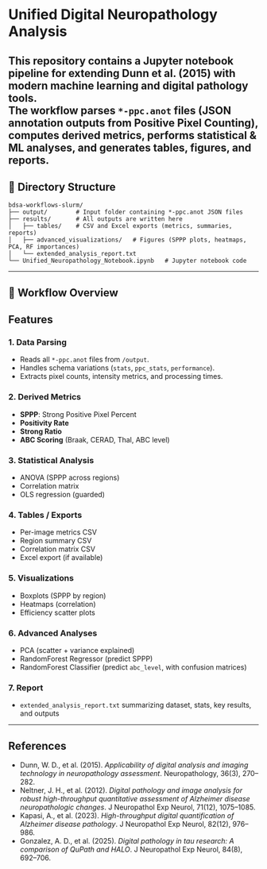 # Unified Digital Neuropathology Analysis
This repository contains a **Jupyter notebook pipeline** for extending **Dunn et al. (2015)** with modern machine learning and digital pathology tools.  
The workflow parses `*-ppc.anot` files (JSON annotation outputs from Positive Pixel Counting), computes derived metrics, performs statistical & ML analyses, and generates tables, figures, and reports.
---
## 📂 Directory Structure
```
bdsa-workflows-slurm/
├── output/        # Input folder containing *-ppc.anot JSON files
├── results/       # All outputs are written here
│   ├── tables/    # CSV and Excel exports (metrics, summaries, reports)
│   ├── advanced_visualizations/   # Figures (SPPP plots, heatmaps, PCA, RF importances)
│   └── extended_analysis_report.txt
└── Unified_Neuropathology_Notebook.ipynb   # Jupyter notebook code
```
---

## 🔄 Workflow Overview

## Features

### 1. **Data Parsing**
- Reads all `*-ppc.anot` files from `/output`.
- Handles schema variations (`stats`, `ppc_stats`, `performance`).
- Extracts pixel counts, intensity metrics, and processing times.

### 2. **Derived Metrics**
- **SPPP**: Strong Positive Pixel Percent  
- **Positivity Rate**  
- **Strong Ratio**  
- **ABC Scoring** (Braak, CERAD, Thal, ABC level)

### 3. **Statistical Analysis**
- ANOVA (SPPP across regions)  
- Correlation matrix  
- OLS regression (guarded)

### 4. **Tables / Exports**
- Per-image metrics CSV  
- Region summary CSV  
- Correlation matrix CSV  
- Excel export (if available)

### 5. **Visualizations**
- Boxplots (SPPP by region)  
- Heatmaps (correlation)  
- Efficiency scatter plots  

### 6. **Advanced Analyses**
- PCA (scatter + variance explained)  
- RandomForest Regressor (predict SPPP)  
- RandomForest Classifier (predict `abc_level`, with confusion matrices)

### 7. **Report**
- `extended_analysis_report.txt` summarizing dataset, stats, key results, and outputs

---

## References

- Dunn, W. D., et al. (2015). *Applicability of digital analysis and imaging technology in neuropathology assessment*. Neuropathology, 36(3), 270–282.  
- Neltner, J. H., et al. (2012). *Digital pathology and image analysis for robust high-throughput quantitative assessment of Alzheimer disease neuropathologic changes*. J Neuropathol Exp Neurol, 71(12), 1075–1085.  
- Kapasi, A., et al. (2023). *High-throughput digital quantification of Alzheimer disease pathology*. J Neuropathol Exp Neurol, 82(12), 976–986.  
- Gonzalez, A. D., et al. (2025). *Digital pathology in tau research: A comparison of QuPath and HALO*. J Neuropathol Exp Neurol, 84(8), 692–706.  

